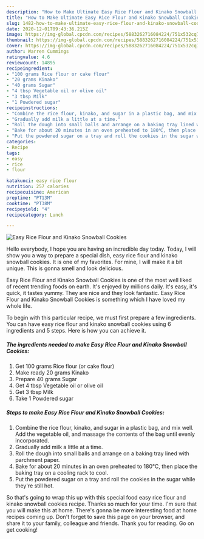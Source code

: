 ```yaml
---
description: "How to Make Ultimate Easy Rice Flour and Kinako Snowball Cookies"
title: "How to Make Ultimate Easy Rice Flour and Kinako Snowball Cookies"
slug: 1482-how-to-make-ultimate-easy-rice-flour-and-kinako-snowball-cookies
date: 2020-12-01T09:43:36.215Z
image: https://img-global.cpcdn.com/recipes/5883262716084224/751x532cq70/easy-rice-flour-and-kinako-snowball-cookies-recipe-main-photo.jpg
thumbnail: https://img-global.cpcdn.com/recipes/5883262716084224/751x532cq70/easy-rice-flour-and-kinako-snowball-cookies-recipe-main-photo.jpg
cover: https://img-global.cpcdn.com/recipes/5883262716084224/751x532cq70/easy-rice-flour-and-kinako-snowball-cookies-recipe-main-photo.jpg
author: Warren Cummings
ratingvalue: 4.6
reviewcount: 14895
recipeingredient:
- "100 grams Rice flour or cake flour"
- "20 grams Kinako"
- "40 grams Sugar"
- "4 tbsp Vegetable oil or olive oil"
- "3 tbsp Milk"
- "1 Powdered sugar"
recipeinstructions:
- "Combine the rice flour, kinako, and sugar in a plastic bag, and mix well. Add the vegetable oil, and massage the contents of the bag until evenly incorporated."
- "Gradually add milk a little at a time."
- "Roll the dough into small balls and arrange on a baking tray lined with parchment paper."
- "Bake for about 20 minutes in an oven preheated to 180℃, then place the baking tray on a cooling rack to cool."
- "Put the powdered sugar on a tray and roll the cookies in the sugar while they&#39;re still hot."
categories:
- Recipe
tags:
- easy
- rice
- flour

katakunci: easy rice flour 
nutrition: 257 calories
recipecuisine: American
preptime: "PT13M"
cooktime: "PT38M"
recipeyield: "4"
recipecategory: Lunch

---
```



![Easy Rice Flour and Kinako Snowball Cookies](https://img-global.cpcdn.com/recipes/5883262716084224/751x532cq70/easy-rice-flour-and-kinako-snowball-cookies-recipe-main-photo.jpg)

Hello everybody, I hope you are having an incredible day today. Today, I will show you a way to prepare a special dish, easy rice flour and kinako snowball cookies. It is one of my favorites. For mine, I will make it a bit unique. This is gonna smell and look delicious.

Easy Rice Flour and Kinako Snowball Cookies is one of the most well liked of recent trending foods on earth. It's enjoyed by millions daily. It's easy, it's quick, it tastes yummy. They are nice and they look fantastic. Easy Rice Flour and Kinako Snowball Cookies is something which I have loved my whole life.




To begin with this particular recipe, we must first prepare a few ingredients. You can have easy rice flour and kinako snowball cookies using 6 ingredients and 5 steps. Here is how you can achieve it.

<!--inarticleads1-->

##### The ingredients needed to make Easy Rice Flour and Kinako Snowball Cookies:

1. Get 100 grams Rice flour (or cake flour)
1. Make ready 20 grams Kinako
1. Prepare 40 grams Sugar
1. Get 4 tbsp Vegetable oil or olive oil
1. Get 3 tbsp Milk
1. Take 1 Powdered sugar




<!--inarticleads2-->

##### Steps to make Easy Rice Flour and Kinako Snowball Cookies:

1. Combine the rice flour, kinako, and sugar in a plastic bag, and mix well. Add the vegetable oil, and massage the contents of the bag until evenly incorporated.
1. Gradually add milk a little at a time.
1. Roll the dough into small balls and arrange on a baking tray lined with parchment paper.
1. Bake for about 20 minutes in an oven preheated to 180℃, then place the baking tray on a cooling rack to cool.
1. Put the powdered sugar on a tray and roll the cookies in the sugar while they&#39;re still hot.




So that's going to wrap this up with this special food easy rice flour and kinako snowball cookies recipe. Thanks so much for your time. I'm sure that you will make this at home. There's gonna be more interesting food at home recipes coming up. Don't forget to save this page on your browser, and share it to your family, colleague and friends. Thank you for reading. Go on get cooking!
